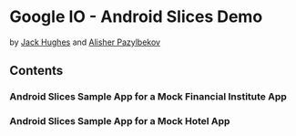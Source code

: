 # Google IO - Android Slices Demo


by [Jack Hughes](https://github.com/jackovt) and [Alisher Pazylbekov](https://github.com/apazylbekov)

## Contents

### Android Slices Sample App for a Mock Financial Institute App

### Android Slices Sample App for a Mock Hotel App